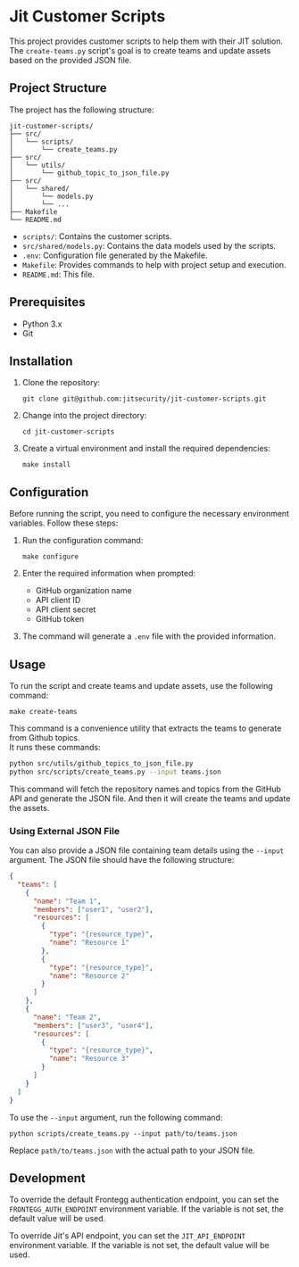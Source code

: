 # Jit Customer Scripts

This project provides customer scripts to help them with their JIT solution. \
The `create-teams.py` script's goal is to create teams and update assets based on the provided JSON file.

## Project Structure

The project has the following structure:

```
jit-customer-scripts/
├── src/
│   └── scripts/
│       └── create_teams.py
├── src/
│   └── utils/
│       └── github_topic_to_json_file.py
├── src/
│   └── shared/
│       └── models.py
│       └── ...
├── Makefile
└── README.md
```

- `scripts/`: Contains the customer scripts.
- `src/shared/models.py`: Contains the data models used by the scripts.
- `.env`: Configuration file generated by the Makefile.
- `Makefile`: Provides commands to help with project setup and execution.
- `README.md`: This file.

## Prerequisites

- Python 3.x
- Git

## Installation

1. Clone the repository:

   ```shell
   git clone git@github.com:jitsecurity/jit-customer-scripts.git
   ```

2. Change into the project directory:

   ```shell
   cd jit-customer-scripts
   ```

3. Create a virtual environment and install the required dependencies:

   ```shell
   make install
   ```

## Configuration

Before running the script, you need to configure the necessary environment variables. Follow these steps:

1. Run the configuration command:

   ```shell
   make configure
   ```

2. Enter the required information when prompted:
    - GitHub organization name
    - API client ID
    - API client secret
    - GitHub token

3. The command will generate a `.env` file with the provided information.

## Usage

To run the script and create teams and update assets, use the following command:

```shell
make create-teams
```

This command is a convenience utility that extracts the teams to generate from Github topics. \
It runs these commands:
```bash
python src/utils/github_topics_to_json_file.py
python src/scripts/create_teams.py --input teams.json
```

This command will fetch the repository names and topics from the GitHub API and generate the JSON file. And then it will create the teams and update the assets.

### Using External JSON File

You can also provide a JSON file containing team details using the `--input` argument. The JSON file should have the following structure:

```json
{
  "teams": [
    {
      "name": "Team 1",
      "members": ["user1", "user2"],
      "resources": [
        {
          "type": "{resource_type}",
          "name": "Resource 1"
        },
        {
          "type": "{resource_type}",
          "name": "Resource 2"
        }
      ]
    },
    {
      "name": "Team 2",
      "members": ["user3", "user4"],
      "resources": [
        {
          "type": "{resource_type}",
          "name": "Resource 3"
        }
      ]
    }
  ]
}
```

To use the `--input` argument, run the following command:

```shell
python scripts/create_teams.py --input path/to/teams.json
```

Replace `path/to/teams.json` with the actual path to your JSON file.

## Development

To override the default Frontegg authentication endpoint, you can set the `FRONTEGG_AUTH_ENDPOINT` environment variable. If the variable is not set, the default value will be used.

To override Jit's API endpoint, you can set the `JIT_API_ENDPOINT` environment variable. If the variable is not set, the default value will be used.
